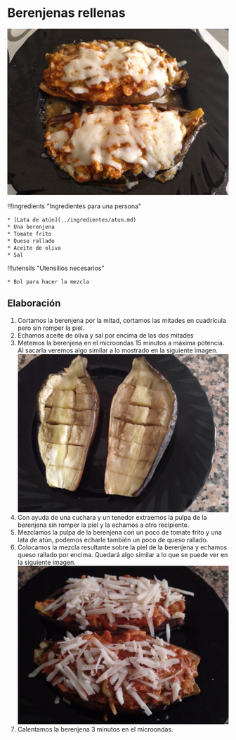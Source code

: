 # Berenjenas rellenas

![Berenjenas rellenas](../img/berenjenas-rellenas-full.jpg)

!!!ingredients "Ingredientes para una persona"

    * [Lata de atún](../ingredientes/atun.md)
    * Una berenjena
    * Tomate frito
    * Queso rallado
    * Aceite de oliva
    * Sal

!!!utensils "Utensilios necesarios"

    * Bol para hacer la mezcla

## Elaboración

1. Cortamos la berenjena por la mitad, cortamos las mitades en cuadrícula pero sin romper la piel.
1. Echamos aceite de oliva y sal por encima de las dos mitades
1. Metemos la berenjena en el microondas 15 minutos a máxima potencia. Al sacarla veremos algo similar a lo mostrado en la siguiente imagen.
  ![Berenjena tras calentarla 15 minutos en el microondas](../img/berenjenas-rellenas-step_01.jpg)
1. Con ayuda de una cuchara y un tenedor extraemos la pulpa de la berenjena sin romper la piel y la echamos a otro recipiente.
1. Mezclamos la pulpa de la berenjena con un poco de tomate frito y una lata de atún, podemos echarle también un poco de queso rallado.
1. Colocamos la mezcla resultante sobre la piel de la berenjena y echamos queso rallado por encima. Quedará algo similar a lo que se puede ver en la siguiente imagen.
  ![Berenjena tras realizar la mezcla de ingredientes](../img/berenjenas-rellenas-step_02.jpg)
1. Calentamos la berenjena 3 minutos en el microondas.
